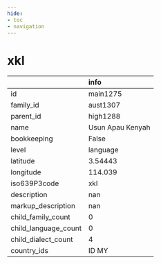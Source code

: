 ```yaml
---
hide:
- toc
- navigation
---
```

# xkl
|                      | info             |
|:---------------------|:-----------------|
| id                   | main1275         |
| family_id            | aust1307         |
| parent_id            | high1288         |
| name                 | Usun Apau Kenyah |
| bookkeeping          | False            |
| level                | language         |
| latitude             | 3.54443          |
| longitude            | 114.039          |
| iso639P3code         | xkl              |
| description          | nan              |
| markup_description   | nan              |
| child_family_count   | 0                |
| child_language_count | 0                |
| child_dialect_count  | 4                |
| country_ids          | ID MY            |